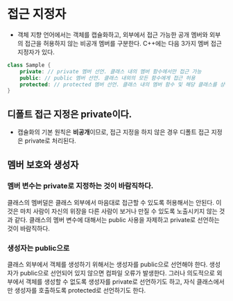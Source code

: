 # 접근 지정자

- 객체 지향 언어에서는 객체를 캡슐화하고, 외부에서 접근 가능한 공개 멤버와 외부의 접근을 허용하지 않는 비공개 멤버를 구분한다. C++에는 다음 3가지 멤버 접근 지정자가 있다.

```cpp
class Sample {
    private: // private 멤버 선언. 클래스 내의 멤버 함수에서만 접근 가능
    public: // public 멤버 선언. 클래스 내외의 모든 함수에게 접근 허용
    protected: // protected 멤버 선언. 클래스 내의 멤버 함수 및 해당 클래스를 상속받은 클래스에만 접근 가능.
}
```

## 디폴트 접근 지정은 private이다.

- 캡슐화의 기본 원칙은 **비공개**이므로, 접근 지정을 하지 않은 경우 디폴트 접근 지정은 private로 처리된다.

## 멤버 보호와 생성자

### 멤버 변수는 private로 지정하는 것이 바람직하다.

클래스의 멤버덜은 클래스 외부에서 마음대로 접근할 수 있도록 허용해서는 안된다. 이것은 마치 사람이 자신의 위장을 다른 사람이 보거나 만질 수 있도록 노출시키지 않는 것과 같다.
클래스의 멤버 변수에 대해서는 public 사용을 자제하고 private로 선언하는 것이 바람직하다.

### 생성자는 public으로

클래스 외부에서 객체를 생성하기 위해서는 생성자를 public으로 선언해야 한다. 생성자가 public으로 선언되어 있지 않으면 컴파일 오류가 발생한다.
그러나 의도적으로 외부에서 객체를 생성할 수 없도록 생성자를 private로 선언하기도 하고, 자식 클래스에서만 생성자를 호출하도록 protected로 선언하기도 한다.


